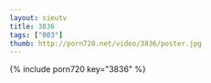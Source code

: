 ```yaml
--- 
layout: sieutv
title: 3836
tags: ["003"]
thumb: http://porn720.net/video/3836/poster.jpg
---
```

{% include porn720 key="3836" %} 
